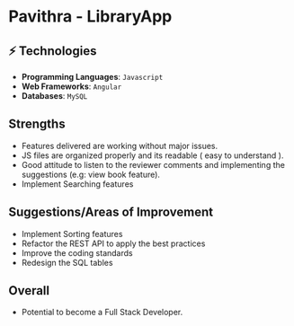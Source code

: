 # Pavithra - LibraryApp


## ⚡ Technologies

* **Programming Languages**: `Javascript` 
* **Web Frameworks**: `Angular`
* **Databases**: `MySQL` 

## Strengths

- Features delivered are working without major issues.
- JS files are organized properly and its readable ( easy to understand ).
- Good attitude to listen to the reviewer comments and implementing the suggestions (e.g: view book feature).
- Implement Searching features

## Suggestions/Areas of Improvement

-  Implement Sorting features
-  Refactor the REST API to apply the best practices
-  Improve the coding standards
-  Redesign the SQL tables

## Overall
-  Potential to become a Full Stack Developer. 
